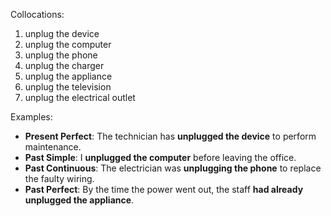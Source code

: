 Collocations:

1. unplug the device
2. unplug the computer
3. unplug the phone
4. unplug the charger
5. unplug the appliance
6. unplug the television
7. unplug the electrical outlet

Examples:

- **Present Perfect**: The technician has **unplugged the device** to perform maintenance.
- **Past Simple**: I **unplugged the computer** before leaving the office.
- **Past Continuous**: The electrician was **unplugging the phone** to replace the faulty wiring.
- **Past Perfect**: By the time the power went out, the staff **had already unplugged the appliance**.